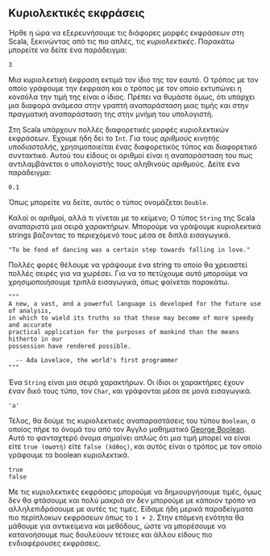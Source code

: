 ## Κυριολεκτικές εκφράσεις

Ήρθε η ώρα να εξερευνήσουμε τις διάφορες μορφές εκφράσεων στη Scala, ξεκινώντας από τις πιο απλές, τις *κυριολεκτικές*. Παρακάτω μπορείτε να δείτε ένα παράδειγμα:

```tut:book
3
```

Μια κυριολεκτική έκφραση εκτιμά τον ίδιο της τον εαυτό. Ο τρόπος με τον οποίο γράφουμε την έκφραση και ο τρόπος με τον οποίο εκτυπώνει η κονσόλα την τιμή της είναι ο ίδιος. Πρέπει να θυμάστε όμως, ότι υπάρχει μια διαφορά ανάμεσα στην γραπτή αναπαράσταση μιας τιμής και στην πραγματική αναπαράσταση της στην μνήμη του υπολογιστή.

Στη Scala υπάρχουν πολλές διαφορετικές μορφές κυριολεκτικών εκφράσεων. Έχουμε ήδη δει το `Int`. Για τους *αριθμούς κινητής υποδιαστολής*, χρησιμοποιείται ένας διαφορετικός τύπος και διαφορετικό συντακτικό. Αυτού του είδους οι αριθμοί είναι η αναπαράσταση του πως αντιλαμβάνεται ο υπολογιστής τους αληθινούς αριθμούς. Δείτε ένα παράδειγμα:

```tut:book
0.1
```

Όπως μπορείτε να δείτε, αυτός ο τύπος ονομάζεται `Double`.

Καλοί οι αριθμοί, αλλά τι γίνεται με το κείμενο; Ο τύπος `String` της Scala αναπαριστά μια σειρά χαρακτήρων. Μπορούμε να γράψουμε κυριολεκτικά strings βάζοντας το περιεχόμενό τους μέσα σε διπλά εισαγωγικά.

```tut:book
"To be fond of dancing was a certain step towards falling in love."
```

Πολλές φορές θέλουμε να γράψουμε ένα string το οποίο θα χρειαστεί πολλές σειρές για να χωρέσει. Για να το πετύχουμε αυτό μπορούμε να χρησιμοποιήσουμε τριπλά εισαγωγικά, όπως φαίνεται παρακάτω.

```tut:book
"""
A new, a vast, and a powerful language is developed for the future use of analysis,
in which to wield its truths so that these may become of more speedy and accurate
practical application for the purposes of mankind than the means hitherto in our
possession have rendered possible. 

  -- Ada Lovelace, the world's first programmer
"""
```

Ένα `String` είναι μια σειρά χαρακτήρων. Οι ίδιοι οι χαρακτήρες έχουν έναν δικό τους τύπο, τον `Char`, και γράφονται μέσα σε μονά εισαγωγικά.

```tut:book
'a'
```

Τέλος, θα δούμε τις κυριολεκτικές αναπαραστάσεις του τύπου `Boolean`, ο οποίος πήρε το όνομά του από τον Άγγλο μαθηματικό [George Boolean](https://en.wikipedia.org/wiki/George_Boole). Αυτό το φανταχτερό όνομα σημαίνει απλώς ότι μια τιμή μπορεί να είναι είτε `true (σωστή)` είτε `false (λάθος)`, και αυτός είναι ο τρόπος με τον οποίο γράφουμε τα boolean κυριολεκτικά.

```tut:book
true
false
```

Με τις κυριολεκτικές εκφράσεις μπορούμε να δημιουργήσουμε τιμές, όμως δεν θα φτάσουμε και πολύ μακριά αν δεν μπορούμε με κάποιον τρόπο να αλληλεπιδράσουμε με αυτές τις τιμές. Είδαμε ήδη μερικά παραδείγματα πιο περίπλοκων εκφράσεων όπως το `1 + 2`. Στην επόμενη ενότητα θα μάθουμε για αντικείμενα και μεθόδους, ώστε να μπορέσουμε να κατανοήσουμε πως δουλεύουν τέτοιες και άλλου είδους πιο ενδιαφέρουσες εκφράσεις.
